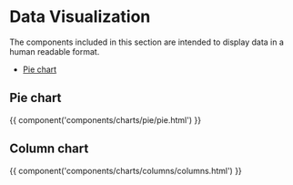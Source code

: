 <script src="javascript/components/charts/vendor/highcharts.js">
</script>

# Data Visualization

The components included in this section are intended to display data in a human readable format.

- [Pie chart](#pie-chart)

## Pie chart

{{ component('components/charts/pie/pie.html') }}

## Column chart

{{ component('components/charts/columns/columns.html') }}
